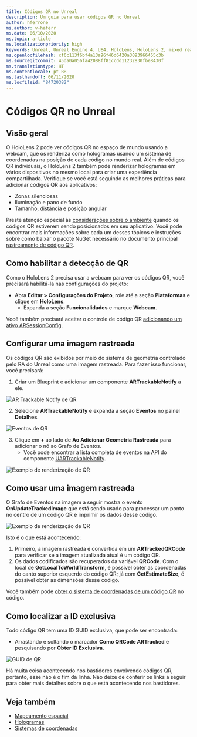 ```yaml
---
title: Códigos QR no Unreal
description: Um guia para usar códigos QR no Unreal
author: hferrone
ms.author: v-haferr
ms.date: 06/10/2020
ms.topic: article
ms.localizationpriority: high
keywords: Unreal, Unreal Engine 4, UE4, HoloLens, HoloLens 2, mixed reality, development, features, documentation, guides, holograms, qr codes
ms.openlocfilehash: cf6c113f6bf4a13a96f46d6420a3093966455c3b
ms.sourcegitcommit: 45da0a056fa42088ff81ccdd11232830fbe8430f
ms.translationtype: HT
ms.contentlocale: pt-BR
ms.lasthandoff: 06/11/2020
ms.locfileid: "84720382"
---
```

# <a name="qr-codes-in-unreal"></a>Códigos QR no Unreal

## <a name="overview"></a>Visão geral

O HoloLens 2 pode ver códigos QR no espaço de mundo usando a webcam, que os renderiza como hologramas usando um sistema de coordenadas na posição de cada código no mundo real.  Além de códigos QR individuais, o HoloLens 2 também pode renderizar hologramas em vários dispositivos no mesmo local para criar uma experiência compartilhada. Verifique se você está seguindo as melhores práticas para adicionar códigos QR aos aplicativos:

- Zonas silenciosas
- Iluminação e pano de fundo
- Tamanho, distância e posição angular

Preste atenção especial às [considerações sobre o ambiente](environment-considerations-for-hololens.md) quando os códigos QR estiverem sendo posicionados em seu aplicativo. Você pode encontrar mais informações sobre cada um desses tópicos e instruções sobre como baixar o pacote NuGet necessário no documento principal [rastreamento de código QR](qr-code-tracking.md). 

## <a name="enabling-qr-detection"></a>Como habilitar a detecção de QR
Como o HoloLens 2 precisa usar a webcam para ver os códigos QR, você precisará habilitá-la nas configurações do projeto:
- Abra **Editar > Configurações do Projeto**, role até a seção **Plataformas** e clique em **HoloLens**.
    + Expanda a seção **Funcionalidades** e marque **Webcam**.  

Você também precisará aceitar o controle de código QR [adicionando um ativo ARSessionConfig](https://docs.microsoft.com/windows/mixed-reality/unreal-uxt-ch3#adding-the-session-asset).

## <a name="setting-up-a-tracked-image"></a>Configurar uma imagem rastreada

Os códigos QR são exibidos por meio do sistema de geometria controlado pelo RA do Unreal como uma imagem rastreada. Para fazer isso funcionar, você precisará:
1. Criar um Blueprint e adicionar um componente **ARTrackableNotify** a ele.

![AR Trackable Notify de QR](images/unreal-spatialmapping-artrackablenotify.PNG)

2. Selecione **ARTrackableNotify** e expanda a seção **Eventos** no painel **Detalhes**. 

![Eventos de QR](images/unreal-spatialmapping-events.PNG)

3. Clique em **+** ao lado de **Ao Adicionar Geometria Rastreada** para adicionar o nó ao Grafo de Eventos.
    - Você pode encontrar a lista completa de eventos na API do componente [UARTrackableNotify](https://docs.unrealengine.com/API/Runtime/AugmentedReality/UARTrackableNotifyComponent/index.html). 

![Exemplo de renderização de QR](images/unreal-qr-codes-tracked-geometry.png)

## <a name="using-a-tracked-image"></a>Como usar uma imagem rastreada
O Grafo de Eventos na imagem a seguir mostra o evento **OnUpdateTrackedImage** que está sendo usado para processar um ponto no centro de um código QR e imprimir os dados desse código. 

![Exemplo de renderização de QR](images/unreal-qr-render.PNG)

Isto é o que está acontecendo:
1. Primeiro, a imagem rastreada é convertida em um **ARTrackedQRCode** para verificar se a imagem atualizada atual é um código QR.  
2. Os dados codificados são recuperados da variável **QRCode**. Com o local de **GetLocalToWorldTransform**, é possível obter as coordenadas do canto superior esquerdo do código QR; já com **GetEstimateSize**, é possível obter as dimensões desse código. 

Você também pode [obter o sistema de coordenadas de um código QR](https://docs.microsoft.com/windows/mixed-reality/qr-code-tracking#getting-the-coordinate-system-for-a-qr-code) no código.

## <a name="finding-the-unique-id"></a>Como localizar a ID exclusiva
Todo código QR tem uma ID GUID exclusiva, que pode ser encontrada:
- Arrastando e soltando o marcador **Como QRCode ARTracked** e pesquisando por **Obter ID Exclusiva**.

![GUID de QR](images/unreal-qr-guid.PNG)

Há muita coisa acontecendo nos bastidores envolvendo códigos QR, portanto, esse não é o fim da linha. Não deixe de conferir os links a seguir para obter mais detalhes sobre o que está acontecendo nos bastidores.

## <a name="see-also"></a>Veja também
* [Mapeamento espacial](spatial-mapping.md)
* [Hologramas](hologram.md)
* [Sistemas de coordenadas](coordinate-systems.md)